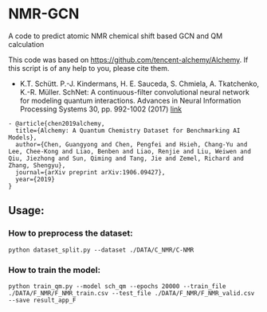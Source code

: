 # NMR-GCN
A code to predict atomic NMR chemical shift based GCN and QM calculation


This code was based on https://github.com/tencent-alchemy/Alchemy. If this script is of any help to you, please cite them.

- K.T. Schütt. P.-J. Kindermans, H. E. Sauceda, S. Chmiela, A. Tkatchenko, K.-R. Müller.
SchNet: A continuous-filter convolutional neural network for modeling quantum interactions. Advances in Neural Information Processing Systems 30, pp. 992-1002 (2017) [link](http://papers.nips.cc/paper/6700-schnet-a-continuous-filter-convolutional-neural-network-for-modeling-quantum-interactions)  
```
- @article{chen2019alchemy,
  title={Alchemy: A Quantum Chemistry Dataset for Benchmarking AI Models},
  author={Chen, Guangyong and Chen, Pengfei and Hsieh, Chang-Yu and Lee, Chee-Kong and Liao, Benben and Liao, Renjie and Liu, Weiwen and Qiu, Jiezhong and Sun, Qiming and Tang, Jie and Zemel, Richard and Zhang, Shengyu},
  journal={arXiv preprint arXiv:1906.09427},
  year={2019}
}
```

## Usage:

### How to preprocess the dataset:
`python dataset_split.py --dataset ./DATA/C_NMR/C-NMR`


### How to train the model: 
`python train_qm.py --model sch_qm --epochs 20000 --train_file ./DATA/F_NMR/F_NMR_train.csv --test_file ./DATA/F_NMR/F_NMR_valid.csv --save result_app_F`





